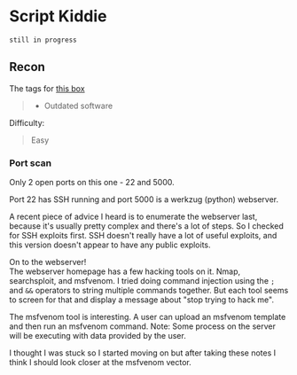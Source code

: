 # Script Kiddie

`still in progress`

## Recon  

The tags for [this box](https://app.hackthebox.com/machines/314)  
> - Outdated software

Difficulty:
> Easy

### Port scan

Only 2 open ports on this one - 22 and 5000.

Port 22 has SSH running and port 5000 is a werkzug (python) webserver.

A recent piece of advice I heard is to enumerate the webserver last, because it's usually pretty complex and there's a lot of steps. So I checked for SSH exploits first. SSH doesn't really have a lot of useful exploits, and this version doesn't appear to have any public exploits.

On to the webserver!  
The webserver homepage has a few hacking tools on it. Nmap, searchsploit, and msfvenom. I tried doing command injection using the `;` and `&&` operators to string multiple commands together. But each tool seems to screen for that and display a message about "stop trying to hack me".  

The msfvenom tool is interesting. A user can upload an msfvenom template and then run an msfvenom command. Note: Some process on the server will be executing with data provided by the user.

I thought I was stuck so I started moving on but after taking these notes I think I should look closer at the msfvenom vector.